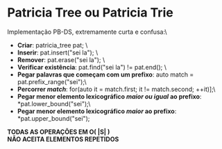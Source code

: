 # Patricia Tree ou Patricia Trie
Implementação PB-DS, extremamente curta e confusa:\
* **Criar**: patricia_tree pat; \
* **Inserir**: pat.insert("sei la"); \
* **Remover**: pat.erase("sei la"); \
* **Verificar existência**: pat.find("sei la") != pat.end(); \
* **Pegar palavras que começam com um prefixo**: auto match = pat.prefix_range("sei");\
* **Percorrer *match***: for(auto it = match.first; it != match.second; ++it)];\
* **Pegar menor elemento lexicográfico *maior ou igual* ao prefixo**: *pat.lower_bound("sei");\
* **Pegar menor elemento lexicográfico *maior* ao prefixo**: *pat.upper_bound("sei");

**TODAS AS OPERAÇÕES EM O( |S| )**\
**NÃO ACEITA ELEMENTOS REPETIDOS**
